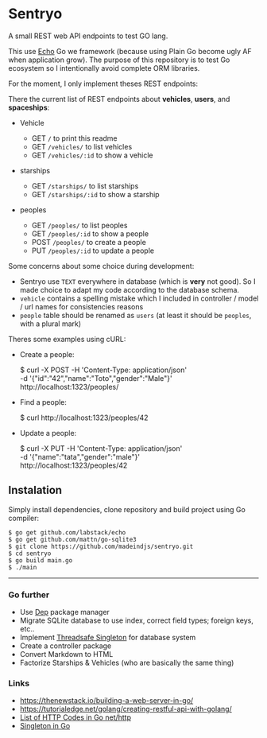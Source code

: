 # Sentryo

A small REST web API endpoints to test GO lang.

This use [Echo](https://echo.labstack.com/) Go we framework (because using Plain
Go become ugly AF when application grow). The purpose of this repository is to
test Go ecosystem so I intentionally avoid complete ORM libraries.

For the moment, I only implement theses REST endpoints:

There the current list of REST endpoints about **vehicles**, **users**, and
**spaceships**:

- Vehicle
  - GET     `/`  to print this readme
  - GET     `/vehicles/` to list vehicles
  - GET     `/vehicles/:id` to show a vehicle

- starships
  - GET     `/starships/` to list starships
  - GET     `/starships/:id` to show a starship

- peoples
  - GET     `/peoples/` to list peoples
  - GET     `/peoples/:id` to show a people
  - POST    `/peoples/` to create a people
  - PUT     `/peoples/:id` to update a people

Some concerns about some choice during development:

- Sentryo use `TEXT` everywhere in database (which is **very** not good). So I
  made choice to adapt my code according to the database schema.
- `vehicle` contains a spelling mistake which I included in controller / model /
  url names for consistencies reasons
- `people` table should be renamed as `users` (at least it should be `peoples`,
  with a plural mark)

Theres some examples using cURL:

- Create a people:

    $ curl -X POST -H 'Content-Type: application/json' \
           -d '{"id":"42","name":"Toto","gender":"Male"}' \
           http://localhost:1323/peoples/

- Find a people:

    $ curl http://localhost:1323/peoples/42

- Update a people:

    $ curl -X PUT -H 'Content-Type: application/json' \
           -d '{"name":"tata","gender":"male"}'  \
          http://localhost:1323/peoples/42

## Instalation

Simply install dependencies, clone repository and build project using Go compiler:

    $ go get github.com/labstack/echo
    $ go get github.com/mattn/go-sqlite3
    $ git clone https://github.com/madeindjs/sentryo.git
    $ cd sentryo
    $ go build main.go
    $ ./main

---

### Go further

- Use [Dep](https://golang.github.io/dep) package manager
- Migrate SQLite database to use index, correct field types; foreign keys, etc..
- Implement [Threadsafe Singleton](http://marcio.io/2015/07/singleton-pattern-in-go/)
  for database system
- Create a controller package
- Convert Markdown to HTML
- Factorize Starships & Vehicles (who are basically the same thing)

### Links

- <https://thenewstack.io/building-a-web-server-in-go/>
- <https://tutorialedge.net/golang/creating-restful-api-with-golang/>
- [List of HTTP Codes in Go net/http](https://golang.org/src/net/http/status.go)
- [Singleton in Go](http://marcio.io/2015/07/singleton-pattern-in-go/)
